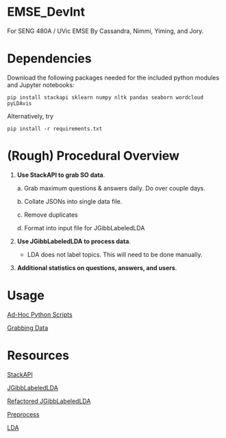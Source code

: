 # EMSE_DevInt
For SENG 480A / UVic EMSE
By Cassandra, Nimmi, Yiming, and Jory.

# Dependencies
Download the following packages needed for the included python modules and Jupyter notebooks:

    pip install stackapi sklearn numpy nltk pandas seaborn wordcloud pyLDAvis
    
Alternatively, try

    pip install -r requirements.txt
    
#  (Rough) Procedural Overview
1. **Use StackAPI to grab SO data**.

    a. Grab maximum questions & answers daily. Do over couple days.
    
    b. Collate JSONs into single data file.
    
    c. Remove duplicates
    
    d. Format into input file for JGibbLabeledLDA

2. **Use JGibbLabeledLDA to process data**.
    * LDA does not label topics. This will need to be done manually.
    
3. **Additional statistics on questions, answers, and users**.

# Usage
[Ad-Hoc Python Scripts](/python/)

[Grabbing Data](python/lib/)

# Resources
[StackAPI](https://stackapi.readthedocs.io/en/latest/user/intro.html)

[JGibbLabeledLDA](http://jgibblda.sourceforge.net/#3._How_to_Program_with_JGibbLDA)

[Refactored JGibbLabeledLDA](https://github.com/myleott/JGibbLabeledLDA)

[Preprocess](http://derekgreene.com/slides/topic-modelling-with-scikitlearn.pdf)

[LDA](https://towardsdatascience.com/end-to-end-topic-modeling-in-python-latent-dirichlet-allocation-lda-35ce4ed6b3e0)
